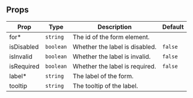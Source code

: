 <!-- This file is automatically generated, do not edit manually. -->

<script setup>
import FormLabelPlayground from './FormLabelPlayground.vue'
</script>

<FormLabelPlayground />

## Props

| Prop | Type | Description | Default |
| ---- | ---- | ----------- | ------- |
| for* | `string` | The id of the form element. |  |
| isDisabled | `boolean` | Whether the label is disabled. | `false` |
| isInvalid | `boolean` | Whether the label is invalid. | `false` |
| isRequired | `boolean` | Whether the label is required. | `false` |
| label* | `string` | The label of the form. |  |
| tooltip | `string` | The tooltip of the label. |  |

